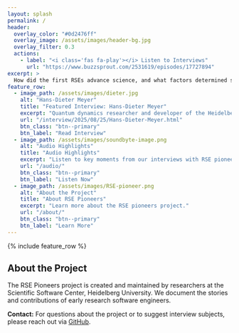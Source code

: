 ```yaml
---
layout: splash
permalink: /
header:
  overlay_color: "#0d2476ff"
  overlay_image: /assets/images/header-bg.jpg
  overlay_filter: 0.3
  actions:
    - label: "<i class='fas fa-play'></i> Listen to Interviews"
      url: "https://www.buzzsprout.com/2531619/episodes/17727894"
excerpt: >
  How did the first RSEs advance science, and what factors determined success, adoption and impact of research software? These are central questions that RSE pioneers addresses.
feature_row:
  - image_path: /assets/images/dieter.jpg
    alt: "Hans-Dieter Meyer"
    title: "Featured Interview: Hans-Dieter Meyer"
    excerpt: "Quantum dynamics researcher and developer of the Heidelberg MCTDH software package."
    url: "/interview/2025/08/25/Hans-Dieter-Meyer.html"
    btn_class: "btn--primary"
    btn_label: "Read Interview"
  - image_path: /assets/images/soundbyte-image.png
    alt: "Audio Highlights"
    title: "Audio Highlights"
    excerpt: "Listen to key moments from our interviews with RSE pioneers."
    url: "/audio/"
    btn_class: "btn--primary"
    btn_label: "Listen Now"
  - image_path: /assets/images/RSE-pioneer.png
    alt: "About the Project"
    title: "About RSE Pioneers"
    excerpt: "Learn more about the RSE pioneers project."
    url: "/about/"
    btn_class: "btn--primary"
    btn_label: "Learn More"
---
```


<style>
/* Make feature row items same size */
.feature__wrapper {
  display: flex;
  flex-wrap: wrap;
  gap: 1rem;
  align-items: stretch;
}

.feature__item {
  flex: 1 1 300px;
  max-width: 33.333%;
  display: flex;
  flex-direction: column;
}

.feature__item .archive__item {
  display: flex;
  flex-direction: column;
  height: 100%;
  border: 1px solid #e0e0e0;
  border-radius: 8px;
  overflow: hidden;
  transition: box-shadow 0.3s ease;
}

.feature__item .archive__item:hover {
  box-shadow: 0 4px 15px rgba(13, 36, 118, 0.2);
}

.feature__item .archive__item-teaser {
  height: 200px;
  overflow: hidden;
  flex-shrink: 0;
  display: flex;
  align-items: center;
  justify-content: center;
  background-color: #f8f9fa;
}

.feature__item .archive__item-teaser img {
  max-width: 100%;
  max-height: 100%;
  object-fit: contain;
  display: block;
}

.feature__item .archive__item-body {
  flex: 1;
  display: flex;
  flex-direction: column;
  padding: 1rem;
  min-height: 150px;
}

.feature__item .archive__item-title {
  margin-bottom: 0.5rem;
  font-size: 1.1em;
  font-weight: bold;
  min-height: 2.5em;
}

.feature__item .archive__item-excerpt {
  flex: 1;
  margin-bottom: 1rem;
  line-height: 1.5;
  min-height: 4em;
}

.btn--primary {
  background-color: #0d2476ff !important;
  border-color: #0d2476ff !important;
  color: #fff !important;
  margin-top: auto;
  align-self: flex-start;
}

.btn--primary:hover {
  background-color: #092155 !important;
  border-color: #092155 !important;
}

@media (max-width: 768px) {
  .feature__item {
    max-width: 100%;
    flex: 1 1 100%;
  }
}

/* Remove horizontal line after feature row */
.feature__wrapper + *,
.feature__wrapper + * h2 {
  border-top: none !important;
  margin-top: 2rem !important;
  padding-top: 0 !important;
}

.feature__wrapper::after,
.feature__wrapper::before {
  display: none !important;
  content: none !important;
}

.feature__item .archive__item {
  display: flex;
  flex-direction: column;
  height: 100%;
  border: 1px solid #e0e0e0;
  border-radius: 8px;
  overflow: hidden;
  transition: box-shadow 0.3s ease;
  border-bottom: 1px solid #e0e0e0 !important;
}

/* Remove any hr elements or borders that might appear */
hr,
.page hr,
.initial-content hr {
  display: none !important;
  border: none !important;
  height: 0 !important;
}

/* Remove bottom border from feature wrapper */
.feature__wrapper {
  border-bottom: none !important;
  margin-bottom: 0 !important;
}
</style>

{% include feature_row %}

## About the Project

The RSE Pioneers project is created and maintained by researchers at the Scientific Software Center, Heidelberg University. We document the stories and contributions of early research software engineers.

**Contact:** For questions about the project or to suggest interview subjects, please reach out via [GitHub](https://github.com/iulusoy/RSE-pioneers/issues).